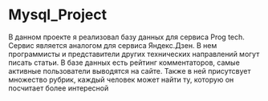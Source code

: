# Mysql_Project
В данном проекте я реализовал базу данных для сервиса Prog tech. Сервис является аналогом для сервиса Яндекс.Дзен.
В нем программисты и представители других технических направлений могут писать статьи.
В базе данных есть рейтинг комментаторов, самые активные пользователи выводятся на сайте.
Также в ней присутсвует множество рубрик, каждый человек может найти ту, которую он посчитает более интересной
